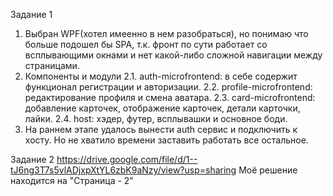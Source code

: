 Задание 1
1. Выбран WPF(хотел имеенно в нем разобраться), но понимаю что больше подошел бы SPA, т.к.
 фронт по сути работает со всплывающими окнами и нет какой-либо сложной навигации между страницами.
2. Компоненты и модули
    2.1. auth-microfrontend: в себе содержит функционал регистрации и авторизации.
    2.2. profile-microfrontend: редактирование профиля и смена аватара.
    2.3. card-microfrontend: добавление карточек, отображение карточек, детали карточки, лайки.
    2.4. host: хэдер, футер, всплывашки и основное боди.
3. На раннем этапе удалось вынести auth сервис и подключить к хосту. Но не хватило времени заставить работать все остальное.

Задание 2
https://drive.google.com/file/d/1--tJ6ng3T7s5vlADjxpXtYL6zbK9aNzy/view?usp=sharing
Моё решение находится на "Страница - 2"